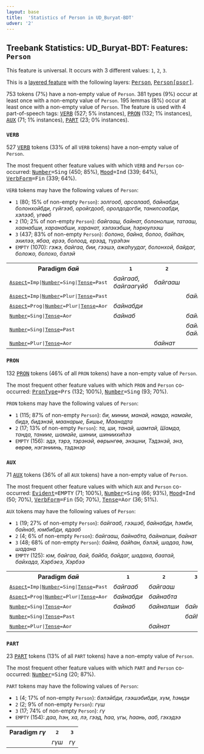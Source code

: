 ```yaml
---
layout: base
title:  'Statistics of Person in UD_Buryat-BDT'
udver: '2'
---
```


## Treebank Statistics: UD_Buryat-BDT: Features: `Person`

This feature is universal.
It occurs with 3 different values: `1`, `2`, `3`.

This is a <a href="../../u/overview/feat-layers.html">layered feature</a> with the following layers: <tt><a href="bxr_bdt-feat-Person.html">Person</a></tt>, <tt><a href="bxr_bdt-feat-Person-psor.html">Person[psor]</a></tt>.

753 tokens (7%) have a non-empty value of `Person`.
381 types (9%) occur at least once with a non-empty value of `Person`.
195 lemmas (8%) occur at least once with a non-empty value of `Person`.
The feature is used with 4 part-of-speech tags: <tt><a href="bxr_bdt-pos-VERB.html">VERB</a></tt> (527; 5% instances), <tt><a href="bxr_bdt-pos-PRON.html">PRON</a></tt> (132; 1% instances), <tt><a href="bxr_bdt-pos-AUX.html">AUX</a></tt> (71; 1% instances), <tt><a href="bxr_bdt-pos-PART.html">PART</a></tt> (23; 0% instances).

### `VERB`

527 <tt><a href="bxr_bdt-pos-VERB.html">VERB</a></tt> tokens (33% of all `VERB` tokens) have a non-empty value of `Person`.

The most frequent other feature values with which `VERB` and `Person` co-occurred: <tt><a href="bxr_bdt-feat-Number.html">Number</a></tt><tt>=Sing</tt> (450; 85%), <tt><a href="bxr_bdt-feat-Mood.html">Mood</a></tt><tt>=Ind</tt> (339; 64%), <tt><a href="bxr_bdt-feat-VerbForm.html">VerbForm</a></tt><tt>=Fin</tt> (339; 64%).

`VERB` tokens may have the following values of `Person`:

* `1` (80; 15% of non-empty `Person`): <em>золгооб, арсалааб, байнабди, болонхойбди, гүйгээб, оройгдооб, оролдодогби, танилсаабди, хэлээб, үгөөб</em>
* `2` (10; 2% of non-empty `Person`): <em>байгааш, байнат, болонолши, татааш, хаанабши, харанабши, харанат, хэлэхэбши, һэрюулээш</em>
* `3` (437; 83% of non-empty `Person`): <em>болоно, байна, болоо, байһан, эхилээ, ябаа, ерээ, болоод, ерээд, түрэһэн</em>
* `EMPTY` (1070): <em>гэжэ, байгаа, бии, гээшэ, ажаһуудаг, болонхой, байдаг, боложо, болохо, бэлэй</em>

<table>
  <tr><th>Paradigm <i>бай</i></th><th><tt>1</tt></th><th><tt>2</tt></th><th><tt>3</tt></th></tr>
  <tr><td><tt><tt><a href="bxr_bdt-feat-Aspect.html">Aspect</a></tt><tt>=Imp</tt>|<tt><a href="bxr_bdt-feat-Number.html">Number</a></tt><tt>=Sing</tt>|<tt><a href="bxr_bdt-feat-Tense.html">Tense</a></tt><tt>=Past</tt></tt></td><td><em>байгааб, байгаагүйб</em></td><td><em>байгааш</em></td><td></td></tr>
  <tr><td><tt><tt><a href="bxr_bdt-feat-Aspect.html">Aspect</a></tt><tt>=Imp</tt>|<tt><a href="bxr_bdt-feat-Number.html">Number</a></tt><tt>=Plur</tt>|<tt><a href="bxr_bdt-feat-Tense.html">Tense</a></tt><tt>=Past</tt></tt></td><td></td><td></td><td><em>байгаад</em></td></tr>
  <tr><td><tt><tt><a href="bxr_bdt-feat-Aspect.html">Aspect</a></tt><tt>=Prog</tt>|<tt><a href="bxr_bdt-feat-Number.html">Number</a></tt><tt>=Plur</tt>|<tt><a href="bxr_bdt-feat-Tense.html">Tense</a></tt><tt>=Aor</tt></tt></td><td><em>байнабди</em></td><td></td><td></td></tr>
  <tr><td><tt><tt><a href="bxr_bdt-feat-Number.html">Number</a></tt><tt>=Sing</tt>|<tt><a href="bxr_bdt-feat-Tense.html">Tense</a></tt><tt>=Aor</tt></tt></td><td><em>байнаб</em></td><td></td><td><em>байна</em></td></tr>
  <tr><td><tt><tt><a href="bxr_bdt-feat-Number.html">Number</a></tt><tt>=Sing</tt>|<tt><a href="bxr_bdt-feat-Tense.html">Tense</a></tt><tt>=Past</tt></tt></td><td></td><td></td><td><em>байһан, байһаншье</em></td></tr>
  <tr><td><tt><tt><a href="bxr_bdt-feat-Number.html">Number</a></tt><tt>=Plur</tt>|<tt><a href="bxr_bdt-feat-Tense.html">Tense</a></tt><tt>=Aor</tt></tt></td><td></td><td><em>байнат</em></td><td></td></tr>
</table>

### `PRON`

132 <tt><a href="bxr_bdt-pos-PRON.html">PRON</a></tt> tokens (46% of all `PRON` tokens) have a non-empty value of `Person`.

The most frequent other feature values with which `PRON` and `Person` co-occurred: <tt><a href="bxr_bdt-feat-PronType.html">PronType</a></tt><tt>=Prs</tt> (132; 100%), <tt><a href="bxr_bdt-feat-Number.html">Number</a></tt><tt>=Sing</tt> (93; 70%).

`PRON` tokens may have the following values of `Person`:

* `1` (115; 87% of non-empty `Person`): <em>би, минии, манай, намда, намайе, бидэ, бидэнэй, маанарые, Бишье, Маанадта</em>
* `2` (17; 13% of non-empty `Person`): <em>та, ши, танай, шамтай, Шамда, танда, таниие, шамайе, шинии, шиниихиһээ</em>
* `EMPTY` (156): <em>эдэ, тэрэ, тэрэнэй, өөрынгөө, энэшни, Тэдэнэй, энэ, өөрөө, нэгэниинь, тэдэнэр</em>

### `AUX`

71 <tt><a href="bxr_bdt-pos-AUX.html">AUX</a></tt> tokens (36% of all `AUX` tokens) have a non-empty value of `Person`.

The most frequent other feature values with which `AUX` and `Person` co-occurred: <tt><a href="bxr_bdt-feat-Evident.html">Evident</a></tt><tt>=EMPTY</tt> (71; 100%), <tt><a href="bxr_bdt-feat-Number.html">Number</a></tt><tt>=Sing</tt> (66; 93%), <tt><a href="bxr_bdt-feat-Mood.html">Mood</a></tt><tt>=Ind</tt> (50; 70%), <tt><a href="bxr_bdt-feat-VerbForm.html">VerbForm</a></tt><tt>=Fin</tt> (50; 70%), <tt><a href="bxr_bdt-feat-Tense.html">Tense</a></tt><tt>=Aor</tt> (36; 51%).

`AUX` tokens may have the following values of `Person`:

* `1` (19; 27% of non-empty `Person`): <em>байгааб, гээшэб, байнабди, һэмби, байнаб, юмбибди, ядааб</em>
* `2` (4; 6% of non-empty `Person`): <em>байгааш, байнабта, байналши, байнат</em>
* `3` (48; 68% of non-empty `Person`): <em>байна, байһан, бэлэй, шадаа, һэм, шадана</em>
* `EMPTY` (125): <em>юм, байгаа, бай, байба, байдаг, шадаха, баатай, байхада, Хэрбэеэ, Хэрбээ</em>

<table>
  <tr><th>Paradigm <i>бай</i></th><th><tt>1</tt></th><th><tt>2</tt></th><th><tt>3</tt></th></tr>
  <tr><td><tt><tt><a href="bxr_bdt-feat-Aspect.html">Aspect</a></tt><tt>=Imp</tt>|<tt><a href="bxr_bdt-feat-Number.html">Number</a></tt><tt>=Sing</tt>|<tt><a href="bxr_bdt-feat-Tense.html">Tense</a></tt><tt>=Past</tt></tt></td><td><em>байгааб</em></td><td><em>байгааш</em></td><td></td></tr>
  <tr><td><tt><tt><a href="bxr_bdt-feat-Aspect.html">Aspect</a></tt><tt>=Prog</tt>|<tt><a href="bxr_bdt-feat-Number.html">Number</a></tt><tt>=Plur</tt>|<tt><a href="bxr_bdt-feat-Tense.html">Tense</a></tt><tt>=Aor</tt></tt></td><td><em>байнабди</em></td><td><em>байнабта</em></td><td></td></tr>
  <tr><td><tt><tt><a href="bxr_bdt-feat-Number.html">Number</a></tt><tt>=Sing</tt>|<tt><a href="bxr_bdt-feat-Tense.html">Tense</a></tt><tt>=Aor</tt></tt></td><td><em>байнаб</em></td><td><em>байналши</em></td><td><em>байна</em></td></tr>
  <tr><td><tt><tt><a href="bxr_bdt-feat-Number.html">Number</a></tt><tt>=Sing</tt>|<tt><a href="bxr_bdt-feat-Tense.html">Tense</a></tt><tt>=Past</tt></tt></td><td></td><td></td><td><em>байһан</em></td></tr>
  <tr><td><tt><tt><a href="bxr_bdt-feat-Number.html">Number</a></tt><tt>=Plur</tt>|<tt><a href="bxr_bdt-feat-Tense.html">Tense</a></tt><tt>=Aor</tt></tt></td><td></td><td><em>байнат</em></td><td></td></tr>
</table>

### `PART`

23 <tt><a href="bxr_bdt-pos-PART.html">PART</a></tt> tokens (13% of all `PART` tokens) have a non-empty value of `Person`.

The most frequent other feature values with which `PART` and `Person` co-occurred: <tt><a href="bxr_bdt-feat-Number.html">Number</a></tt><tt>=Sing</tt> (20; 87%).

`PART` tokens may have the following values of `Person`:

* `1` (4; 17% of non-empty `Person`): <em>бэлэйбди, гээшэбибди, хүм, һэмди</em>
* `2` (2; 9% of non-empty `Person`): <em>гүш</em>
* `3` (17; 74% of non-empty `Person`): <em>гү</em>
* `EMPTY` (154): <em>даа, һэн, ха, лэ, гээд, һаа, үгы, һаань, ааб, гэхэдээ</em>

<table>
  <tr><th>Paradigm <i>гү</i></th><th><tt>2</tt></th><th><tt>3</tt></th></tr>
  <tr><td><tt></tt></td><td><em>гүш</em></td><td><em>гү</em></td></tr>
</table>

